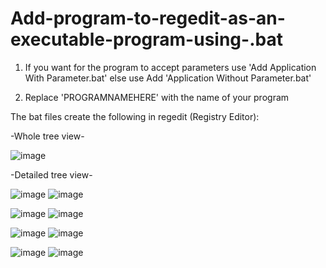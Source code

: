 # Add-program-to-regedit-as-an-executable-program-using-.bat

1) If you want for the program to accept parameters use 'Add Application With Parameter.bat' else use Add 'Application Without Parameter.bat'

2) Replace 'PROGRAMNAMEHERE' with the name of your program

The bat files create the following in regedit (Registry Editor):

-Whole tree view-

![image](https://user-images.githubusercontent.com/59570853/190258469-1e81e331-ce23-4267-9234-6a348e1692c6.png)

-Detailed tree view-

![image](https://user-images.githubusercontent.com/59570853/190258940-49d7d8d5-3c47-47a2-8f7e-c6ca12aed286.png)
![image](https://user-images.githubusercontent.com/59570853/190258549-edb4f7d7-9404-4e69-a877-27b3893f4f86.png)

![image](https://user-images.githubusercontent.com/59570853/190258996-5911e7b7-1e6b-419e-b17e-9030a3774c38.png)
![image](https://user-images.githubusercontent.com/59570853/190258643-ac1bd175-e646-4a4e-a1ce-c7448d7ec470.png)

![image](https://user-images.githubusercontent.com/59570853/190259018-74b35215-9376-443d-bd95-74e2f5a61b94.png)
![image](https://user-images.githubusercontent.com/59570853/190258686-e8c9f2de-b690-4f9f-9282-3bbda1dc6979.png)

![image](https://user-images.githubusercontent.com/59570853/190259038-01bcc624-d713-4a14-a0b5-a8ba74d69cf3.png)
![image](https://user-images.githubusercontent.com/59570853/190258722-14427f86-6f11-4109-a4f6-f4456f7afe9c.png)
